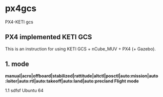# px4gcs
PX4-KETI gcs

## PX4 implemented KETI GCS
This is an instruction for using KETI GCS + nCube_MUV + PX4 (+ Gazebo).

## 1. mode
**manual|acro|offboard|stabilized|rattitude|altctl|posctl|auto:mission|auto:loiter|auto:rtl|auto:takeoff|auto:land|auto:precland Flight mode**

1.1 sdfsf
Ubuntu 64

